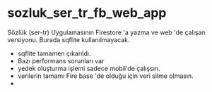 # sozluk_ser_tr_fb_web_app

Sözlük (ser-tr) Uygulamasının Firestore 'a yazma ve web 'de 
çalışan versiyonu. Burada sqflite kullanılmayacak.

- sqflite tamamen çıkarıldı.
- Bazı performans sorunları var
- yedek oluşturma işlemi sadece mobil'de çalışsın.
- verilerin tamamı Fire base 'de olduğu için veri silme olmasın.
- 
